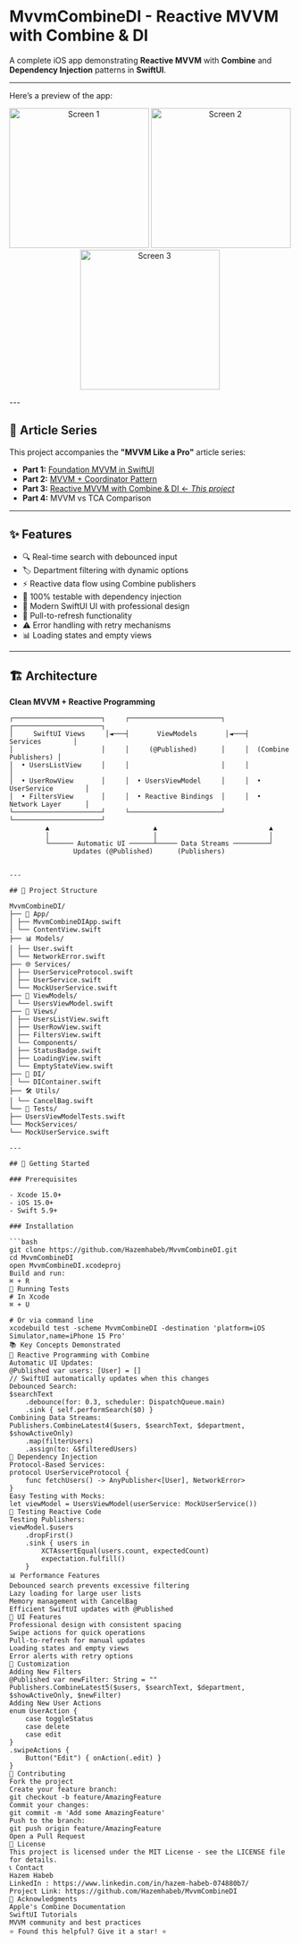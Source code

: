 # MvvmCombineDI - Reactive MVVM with Combine & DI

A complete iOS app demonstrating **Reactive MVVM** with **Combine** and **Dependency Injection** patterns in **SwiftUI**.

---
Here’s a preview of the app:

<p align="center">
  <img src="MvvmCombineDI/Assets/ReadmeImages/screen1.png" alt="Screen 1" width="250"/>
  <img src="MvvmCombineDI/Assets/ReadmeImages/screen2.png" alt="Screen 2" width="250"/>
  <img src="MvvmCombineDI/Assets/ReadmeImages/screen3.png" alt="Screen 3" width="250"/>
</p>
---

## 📖 Article Series

This project accompanies the **"MVVM Like a Pro"** article series:

- **Part 1:** [Foundation MVVM in SwiftUI](https://medium.com/@hazemhabeb94/️-how-to-use-mvvm-like-a-pro-in-ios-part-1-2eb1ac60131d)
- **Part 2:** [MVVM + Coordinator Pattern](https://medium.com/@hazemhabeb94/mvvm-coordinator-the-secret-to-clean-navigation-in-swiftui-49b28307611f)
- **Part 3:** [Reactive MVVM with Combine & DI ← _This project_ ](https://medium.com/@hazemhabeb94/reactive-mvvm-with-combine-dependency-injection-in-swiftui-4213b13cce2d)
- **Part 4:** MVVM vs TCA Comparison

---

## ✨ Features

- 🔍 Real-time search with debounced input  
- 🏷️ Department filtering with dynamic options  
- ⚡ Reactive data flow using Combine publishers  
- 🧪 100% testable with dependency injection  
- 📱 Modern SwiftUI UI with professional design  
- 🔄 Pull-to-refresh functionality  
- ⚠️ Error handling with retry mechanisms  
- 📊 Loading states and empty views  

---

## 🏗️ Architecture

**Clean MVVM + Reactive Programming**

```plaintext
┌──────────────────────┐     ┌───────────────────────┐     ┌──────────────────────┐
│     SwiftUI Views     │◄───┤       ViewModels       │◄───┤       Services        │
│                      │     │     (@Published)      │     │  (Combine Publishers) │
│  • UsersListView     │     │                       │     │                      │
│  • UserRowView       │     │  • UsersViewModel     │     │  • UserService        │
│  • FiltersView       │     │  • Reactive Bindings  │     │  • Network Layer      │
└──────────────────────┘     └───────────────────────┘     └──────────────────────┘
         ▲                          ▲                            ▲
         │                          │                            │
         └────── Automatic UI ──────┴───── Data Streams ─────────┘
                Updates (@Published)      (Publishers)


---

## 📁 Project Structure

MvvmCombineDI/
├── 📱 App/
│ ├── MvvmCombineDIApp.swift
│ └── ContentView.swift
├── 📊 Models/
│ ├── User.swift
│ └── NetworkError.swift
├── 🌐 Services/
│ ├── UserServiceProtocol.swift
│ ├── UserService.swift
│ └── MockUserService.swift
├── 🧠 ViewModels/
│ └── UsersViewModel.swift
├── 📱 Views/
│ ├── UsersListView.swift
│ ├── UserRowView.swift
│ ├── FiltersView.swift
│ └── Components/
│ ├── StatusBadge.swift
│ ├── LoadingView.swift
│ └── EmptyStateView.swift
├── 💉 DI/
│ └── DIContainer.swift
├── 🛠️ Utils/
│ └── CancelBag.swift
└── 🧪 Tests/
├── UsersViewModelTests.swift
└── MockServices/
└── MockUserService.swift

---

## 🚀 Getting Started

### Prerequisites

- Xcode 15.0+
- iOS 15.0+
- Swift 5.9+

### Installation

```bash
git clone https://github.com/Hazemhabeb/MvvmCombineDI.git
cd MvvmCombineDI
open MvvmCombineDI.xcodeproj
Build and run:
⌘ + R
🧪 Running Tests
# In Xcode
⌘ + U

# Or via command line
xcodebuild test -scheme MvvmCombineDI -destination 'platform=iOS Simulator,name=iPhone 15 Pro'
📚 Key Concepts Demonstrated
🔄 Reactive Programming with Combine
Automatic UI Updates:
@Published var users: [User] = []
// SwiftUI automatically updates when this changes
Debounced Search:
$searchText
    .debounce(for: 0.3, scheduler: DispatchQueue.main)
    .sink { self.performSearch($0) }
Combining Data Streams:
Publishers.CombineLatest4($users, $searchText, $department, $showActiveOnly)
    .map(filterUsers)
    .assign(to: &$filteredUsers)
💉 Dependency Injection
Protocol-Based Services:
protocol UserServiceProtocol {
    func fetchUsers() -> AnyPublisher<[User], NetworkError>
}
Easy Testing with Mocks:
let viewModel = UsersViewModel(userService: MockUserService())
🧪 Testing Reactive Code
Testing Publishers:
viewModel.$users
    .dropFirst()
    .sink { users in
        XCTAssertEqual(users.count, expectedCount)
        expectation.fulfill()
    }
📊 Performance Features
Debounced search prevents excessive filtering
Lazy loading for large user lists
Memory management with CancelBag
Efficient SwiftUI updates with @Published
🎨 UI Features
Professional design with consistent spacing
Swipe actions for quick operations
Pull-to-refresh for manual updates
Loading states and empty views
Error alerts with retry options
🔧 Customization
Adding New Filters
@Published var newFilter: String = ""
Publishers.CombineLatest5($users, $searchText, $department, $showActiveOnly, $newFilter)
Adding New User Actions
enum UserAction {
    case toggleStatus
    case delete
    case edit
}
.swipeActions {
    Button("Edit") { onAction(.edit) }
}
🤝 Contributing
Fork the project
Create your feature branch:
git checkout -b feature/AmazingFeature
Commit your changes:
git commit -m 'Add some AmazingFeature'
Push to the branch:
git push origin feature/AmazingFeature
Open a Pull Request
📄 License
This project is licensed under the MIT License - see the LICENSE file for details.
📞 Contact
Hazem Habeb
LinkedIn : https://www.linkedin.com/in/hazem-habeb-074880b7/
Project Link: https://github.com/Hazemhabeb/MvvmCombineDI
🙏 Acknowledgments
Apple's Combine Documentation
SwiftUI Tutorials
MVVM community and best practices
⭐ Found this helpful? Give it a star! ⭐

